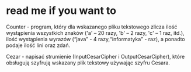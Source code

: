 # read me if you want to

Counter -  program, który dla wskazanego pliku tekstowego zlicza ilość wystąpienia wszystkich znaków
('a' – 20 razy, 'b' – 2 razy, 'c' – 1 raz, itd.), ilość wystąpienia wyrazów (“java” - 4 razy,“informatyka” - raz),
a ponadto podaje ilość lini oraz zdań.

Cezar - napisać strumienie (InputCesarCipher i OutputCesarCipher), które obsługują szyfrują wskazany plik tekstowy używając
szyfru Cesara.

